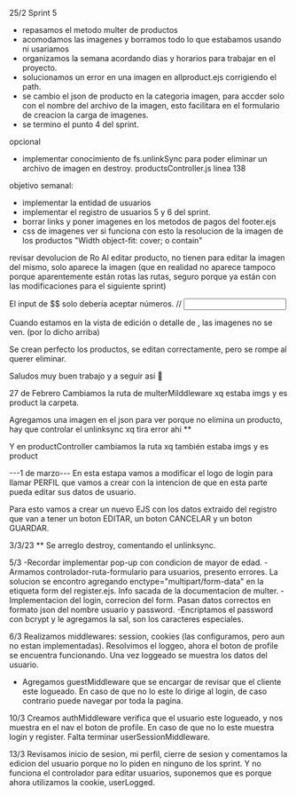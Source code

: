 25/2 Sprint 5
- repasamos el metodo multer de productos
- acomodamos las imagenes y borramos todo lo que estabamos usando ni usariamos
- organizamos la semana acordando dias y horarios para trabajar en el proyecto.
- solucionamos un error en una imagen en allproduct.ejs corrigiendo el path.
- se cambio el json de producto en la categoria imagen, para accder solo con el nombre del archivo de la imagen, esto facilitara en el formulario de creacion la carga de imagenes.
- se termino el punto 4 del sprint.

opcional
- implementar conocimiento de fs.unlinkSync para poder eliminar un archivo de imagen en destroy. productsController.js linea 138

objetivo semanal:
- implementar la entidad de usuarios
- implementar el registro de usuarios 5 y 6 del sprint.
- borrar links y poner imagenes en los metodos de pagos del footer.ejs
- css de imagenes ver si funciona con esto la resolucion de la imagen de los productos  "Width
object-fit: cover; o contain"

revisar devolucion de Ro
Al editar producto, no tienen para editar la imagen del mismo, solo aparece la imagen (que en realidad no aparece tampoco porque aparentemente están rotas las rutas, seguro porque ya están con las modificaciones para el siguiente sprint) 
<!-- Corregido en la linea 82 de productEditForm.ejs le agregue /img/imgs antes del <%=>
 <img class="edit-form-img-edit-form" src="/img/imgs/<%= product.image%>"> -->

El input de $$ solo debería aceptar números. 
// <input type="number" name="price" id="price" value="<%= product.price %>">

Cuando estamos en la vista de edición o detalle de , las imagenes no se ven. (por lo dicho arriba)

Se crean perfecto los productos, se editan correctamente, pero se rompe al querer eliminar. 

Saludos muy buen trabajo y a seguir asi 💪

27 de Febrero
Cambiamos la ruta de multerMilddleware xq estaba imgs y es product la carpeta.

Agregamos una imagen en el json para ver porque no elimina un producto, hay que controlar el unlinksync xq tira error ahi **

Y en productController cambiamos la ruta xq también estaba imgs y es product

---1 de marzo---
En esta estapa vamos a modificar el logo de login para llamar PERFIL que vamos a crear con la intencion de que en esta parte pueda editar sus datos de usuario.

Para esto vamos a crear un nuevo EJS con los datos extraido del registro que van a tener un boton EDITAR, un boton CANCELAR y un boton GUARDAR.

3/3/23 ** Se arreglo destroy, comentando el unlinksync. 

5/3 -Recordar implementar pop-up con condicion de mayor de edad.
    -Armamos controlador-ruta-formulario para usuarios, presento errores. La solucion se encontro agregando enctype="multipart/form-data" en la etiqueta form del register.ejs. Info sacada de la documentacion de multer.
    -Implementacion del login, correcion del form. Pasan datos correctos en formato json del nombre usuario y password.
    -Encriptamos el password con bcrypt y le agregamos la sal, son los caracteres especiales.

6/3 Realizamos middlewares: session, cookies (las configuramos, pero aun no estan implementadas). Resolvimos el loggeo, ahora el boton de profile se encuentra funcionando. Una vez loggeado se muestra los datos del usuario. 
- Agregamos guestMiddleware que se encargar de revisar que el cliente este logueado. En caso de que no lo este lo dirige al login, de caso contrario puede navegar por toda la pagina. 

10/3 Creamos authMiddleware verifica que el usuario este logueado, y nos muestra en el nav el boton de profile. En caso de que no lo este muestra login y register. Falta terminar userSessionMiddleware.

13/3 Revisamos inicio de sesion, mi perfil, cierre de sesion y comentamos la edicion del usuario porque no lo piden en ninguno de los sprint. Y no funciona el controlador para editar usuarios, suponemos que es porque ahora utilizamos la cookie, userLogged.